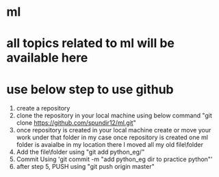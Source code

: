 # ml
# all topics related to ml will be available here
# use below step to use github
1. create a repository 
2. clone the repository in your local machine using below command
   "git clone https://github.com/spundir12/ml.git"
3. once repository is created in your local machine create or move your work under that folder
   in my case once repository is created one ml folder is avaialbe in my location there I moved all my old file\folder
4. Add the file\folder using
   "git add python_eg/"
5. Commit Using
   'git commit -m "add python_eg dir to practice python"'
6. after step 5, PUSH using
   "git push origin master"
